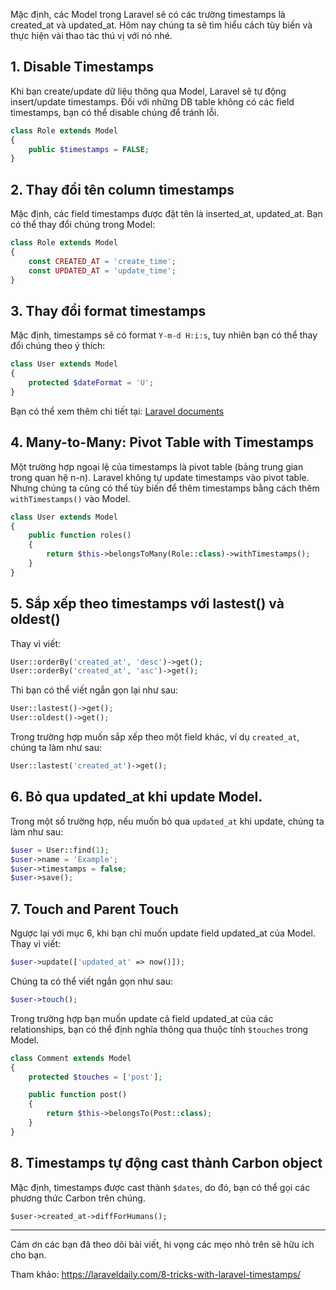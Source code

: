 Mặc định, các Model trong Laravel sẽ có các trường timestamps là created_at và updated_at. Hôm nay chúng ta sẽ tìm hiểu cách tùy biến và thực hiện vài thao tác thú vị với nó nhé.

## 1. Disable Timestamps
Khi bạn create/update dữ liệu thông qua Model, Laravel sẽ tự động insert/update timestamps. Đối với những DB table không có các field timestamps, bạn có thể disable chúng để tránh lỗi.
```php
class Role extends Model
{
    public $timestamps = FALSE;
}
```

## 2. Thay đổi tên column timestamps
Mặc định, các field timestamps được đặt tên là inserted_at, updated_at. Bạn có thể thay đổi chúng trong Model:
```php
class Role extends Model
{
    const CREATED_AT = 'create_time';
    const UPDATED_AT = 'update_time';
}
```

## 3. Thay đổi format timestamps
Mặc định, timestamps sẽ có format `Y-m-d H:i:s`, tuy nhiên bạn có thể thay đổi chúng theo ý thích:
```php
class User extends Model
{
    protected $dateFormat = 'U';
}
```
Bạn có thể xem thêm chi tiết tại: [Laravel documents](https://laravel.com/docs/master/eloquent-mutators#date-mutators)

## 4. Many-to-Many: Pivot Table with Timestamps
Một trường hợp ngoại lệ của timestamps là pivot table (bảng trung gian trong quan hệ n-n). Laravel không tự update timestamps vào pivot table. Nhưng chúng ta cũng có thể tùy biến để thêm timestamps bằng cách thêm ```withTimestamps()``` vào Model.
```php
class User extends Model
{
    public function roles()
    {
        return $this->belongsToMany(Role::class)->withTimestamps();
    }
}
```

## 5. Sắp xếp theo timestamps với lastest() và oldest()
Thay vì viết:
```php
User::orderBy('created_at', 'desc')->get();
User::orderBy('created_at', 'asc')->get();
```
Thì bạn có thể viết ngắn gọn lại như sau:
```php
User::lastest()->get();
User::oldest()->get();
```

Trong trường hợp muốn sắp xếp theo một field khác, ví dụ ```created_at```, chúng ta làm như sau:
```php
User::lastest('created_at')->get();
```

## 6. Bỏ qua updated_at khi update Model.
Trong một số trường hợp, nếu muốn bỏ qua ```updated_at``` khi update, chúng ta làm như sau:
```php
$user = User::find(1);
$user->name = 'Example';
$user->timestamps = false;
$user->save();
```

## 7. Touch and Parent Touch
Ngược lại với mục 6, khi bạn chỉ muốn update field updated_at của Model. Thay vì viết:
```php
$user->update(['updated_at' => now()]);
```
Chúng ta có thể viết ngắn gọn như sau:
```php
$user->touch();
```

Trong trường hợp bạn muốn update cả field updated_at của các relationships, bạn có thể định nghĩa thông qua thuộc tính `$touches` trong Model.
```php
class Comment extends Model
{
    protected $touches = ['post'];

    public function post()
    {
        return $this->belongsTo(Post::class);
    }
}
```

## 8. Timestamps tự động cast thành Carbon object
Mặc định, timestamps được cast thành `$dates`, do đó, bạn có thể gọi các phương thức Carbon trên chúng.
```
$user->created_at->diffForHumans();
```


-----

Cảm ơn các bạn đã theo dõi bài viết, hi vọng các mẹo nhỏ trên sẽ hữu ích cho bạn.

Tham khảo: https://laraveldaily.com/8-tricks-with-laravel-timestamps/